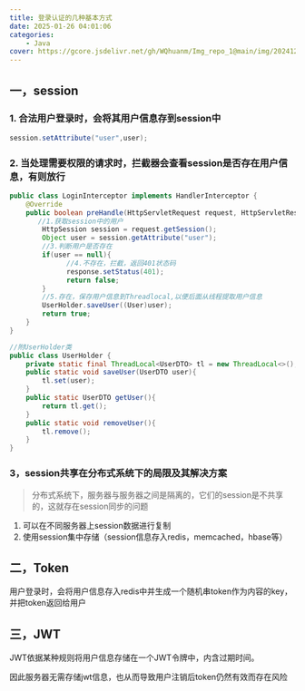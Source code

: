 ```yaml
---
title: 登录认证的几种基本方式
date: 2025-01-26 04:01:06
categories: 
    - Java
cover: https://gcore.jsdelivr.net/gh/WQhuanm/Img_repo_1@main/img/202412222015910.png
---
```




## 一，session

### 1. 合法用户登录时，会将其用户信息存到session中 
~~~java
session.setAttribute("user",user);
~~~
### 2. 当处理需要权限的请求时，拦截器会查看session是否存在用户信息，有则放行

```java
public class LoginInterceptor implements HandlerInterceptor {
    @Override
    public boolean preHandle(HttpServletRequest request, HttpServletResponse response, Object handler) throws Exception {
       //1.获取session中的用户
        HttpSession session = request.getSession();
        Object user = session.getAttribute("user");
        //3.判断用户是否存在
        if(user == null){
              //4.不存在，拦截，返回401状态码
              response.setStatus(401);
              return false;
        }
        //5.存在，保存用户信息到Threadlocal,以便后面从线程提取用户信息
        UserHolder.saveUser((User)user);
        return true;
    }
}

//附UserHolder类
public class UserHolder {
    private static final ThreadLocal<UserDTO> tl = new ThreadLocal<>();
    public static void saveUser(UserDTO user){
        tl.set(user);
    }
    public static UserDTO getUser(){
        return tl.get();
    }
    public static void removeUser(){
        tl.remove();
    }
}
```

### 3，session共享在分布式系统下的局限及其解决方案
>分布式系统下，服务器与服务器之间是隔离的，它们的session是不共享的，这就存在session同步的问题

1. 可以在不同服务器上session数据进行复制
2. 使用session集中存储（session信息存入redis，memcached，hbase等）


## 二，Token
用户登录时，会将用户信息存入redis中并生成一个随机串token作为内容的key，并把token返回给用户

## 三，JWT
JWT依据某种规则将用户信息存储在一个JWT令牌中，内含过期时间。

因此服务器无需存储jwt信息，也从而导致用户注销后token仍然有效而存在风险